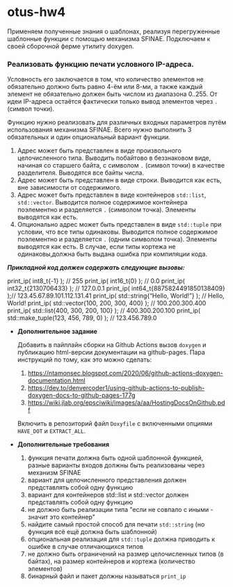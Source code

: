 # otus-hw4

Применяем полученные знания о шаблонах, реализуя перегруженные шаблонные функции с помощью механизма SFINAE. Подключаем к своей сборочной ферме утилиту doxygen.

### **Реализовать функцию печати условного IP-адреса.**

Условность его заключается в том, что количество элементов не обязательно должно быть равно 4-ём или 8-ми, а также каждый элемент не обязательно должен быть числом из диапазона 0..255. От идеи IP-адреса остаётся фактически только вывод элементов через `.` (символ точки). 

Функцию нужно реализовать для различных входных параметров путём использования механизма SFINAE. Всего нужно выполнить 3 обязательных и один опциональный вариант функции.

1. Адрес может быть представлен в виде произвольного целочисленного типа. Выводить
побайтово в беззнаковом виде, начиная со старшего байта, с символом `.` (символ точки) в качестве разделителя. Выводятся все байты числа.
2. Адрес может быть представлен в виде строки. Выводится как есть, вне зависимости от
содержимого.
3. Адрес может быть представлен в виде контейнеров `std::list`, `std::vector`.
Выводится полное содержимое контейнера поэлементно и разделяется `.` (символом
точка). Элементы выводятся как есть.
4. Опционально адрес может быть представлен в виде `std::tuple` при условии, что все
типы одинаковы. Выводится полное содержимое поэлементно и разделяется `.` (одним символом точка). Элементы выводятся как есть. В случае, если типы кортежа не одинаковы,должна быть выдана ошибка при компиляции кода.

***Прикладной код должен содержать следующие вызовы:***

print_ip( int8_t{-1} ); // 255
print_ip( int16_t{0} ); // 0.0
print_ip( int32_t{2130706433} ); // 127.0.0.1
print_ip( int64_t{8875824491850138409} );// 123.45.67.89.101.112.131.41
print_ip( std::string{“Hello, World!”} ); // Hello, World!
print_ip( std::vector<int>{100, 200, 300, 400} ); // 100.200.300.400
print_ip( std::list<shot>{400, 300, 200, 100} ); // 400.300.200.100
print_ip( std::make_tuple(123, 456, 789, 0) ); // 123.456.789.0

- **Дополнительное задание**
    
    Добавить в пайплайн сборки на Github Actions вызов `doxygen` и публикацию html-версии
    документации на github-pages. Пара инструкций по тому, как это можно сделать:
    
    1. https://ntamonsec.blogspot.com/2020/06/github-actions-doxygen-documentation.html
    2. https://dev.to/denvercoder1/using-github-actions-to-publish-doxygen-docs-to-github-pages-177g
    3. https://wiki.jlab.org/epsciwiki/images/a/aa/HostingDocsOnGithub.pdf
    
    Включить в репозиторий файл `Doxyfile` с включенными опциями `HAVE_DOT` и `EXTRACT_ALL`.
    
- **Дополнительные требования**
    1. функция печати должна быть одной шаблонной функцией, разные варианты входов
    должны быть реализованы через механизм SFINAE
    2. вариант для целочисленного представления должен представлять собой одну функцию
    3. вариант для контейнеров std::list и std::vector должен представлять собой одну функцию
    4. не должно быть реализации типа "если не совпало с иными - значит это контейнер"
    5. найдите самый простой способ для печати `std::string` (но функция всё ещё должна быть шаблонной)
    6. опциональная реализация для `std::tuple` должна приводить к ошибке в случае
    отличающихся типов
    7. не должно быть ограничений на размер целочисленных типов (в байтах), на размер
    контейнеров и кортежа (количество элементов)
    8. бинарный файл и пакет должны называться `print_ip`